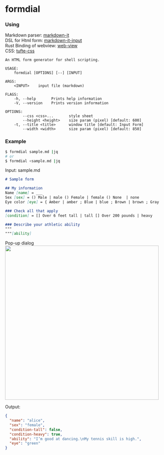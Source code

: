 # formdial

### Using
Markdown parser:  [markdown-it](https://github.com/markdown-it/markdown-it)  
DSL for Html form:  [markdown-it-input](https://github.com/rajgoel/markdown-it-input)  
Rust Binding of webview:  [web-view](https://github.com/Boscop/web-view)  
CSS:  [tufte-css](https://github.com/edwardtufte/tufte-css)

```
An HTML form generator for shell scripting.

USAGE:
    formdial [OPTIONS] [--] [INPUT]

ARGS:
    <INPUT>    input file (markdown)

FLAGS:
    -h, --help       Prints help information
    -V, --version    Prints version information

OPTIONS:
        --css <css>...       style sheet
        --height <height>    size param (pixel) [default: 600]
    -t, --title <title>      window title [default: Input Form]
        --width <width>      size param (pixel) [default: 850]
```

### Example
```bash
$ formdial sample.md |jq
# or
$ formdial <sample.md |jq
```

Input:  sample.md
```markdown
# Sample form

## My information
Name [name] = ___
Sex [sex] = () Male | male () Female | female () None  | none
Eye color [eye] = { Amber | amber ; Blue | blue ; Brown | brown ; Gray | gray ; Green | green ; Hazel | hazel }

### Check all that apply
[condition] = [] Over 6 feet tall | tall [] Over 200 pounds | heavy

### Describe your athletic ability
"""
"""[ability]
```

Pop-up dialog
<img src="https://user-images.githubusercontent.com/6276021/94457458-8bd90800-01ef-11eb-96b1-0f47272d6744.png" width="500px">

Output:
```json
{
  "name": "alice",
  "sex": "female",
  "condition-tall": false,
  "condition-heavy": true,
  "ability": "I’m good at dancing.\nMy tennis skill is high.",
  "eye": "green"
}
```
